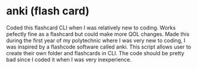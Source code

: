 # anki (flash card)

Coded this flashcard CLI when I was relatively new to coding. Works pefectly fine as a flashcard but could make more QOL changes.
Made this during the first year of my polytechnic where I was very new to coding, I was inspired by a flashcode software called anki. This script allows user to create their own folder and flashcards in CLI. The code should be pretty bad since I coded it when I was very inexperience.
